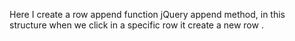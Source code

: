 Here I create a row append function jQuery append method,
in this structure when we click in a specific row it create a new row .

